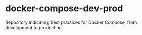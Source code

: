 # docker-compose-dev-prod
Repository indicating best practices for Docker Compose, from development to production
